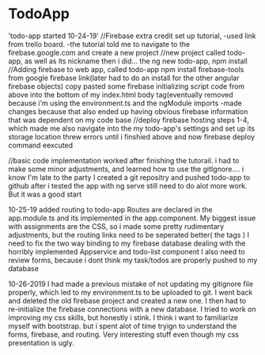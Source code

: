 # TodoApp

'todo-app started 10-24-19' 
//Firebase extra credit set up tutorial, 
-used link from trello board.
-the tutorial told me to navigate to the firebase.google.com and create a new project
//new project called todo-app, as well as its nickname
then i did...
the ng new todo-app, npm install
//Adding firebase to web app, called todo-app
 npm install firebase-tools from google firebase link(later had to do an install for the other angular firebase objects)
copy pasted some firebase initializing script code from above into the bottom of my index.html body tag(eventually removed because i'm using the environment.ts and the ngModule imports 
-made changes because that also ended up having obvious firebase information that was dependent on my code base
//deploy firebase hosting steps 1-4, which made me also navigate into the my todo-app's settings and set up its storage location
threw errors until i finshied above and now firebase deploy command eexcuted

//basic code implementation worked after finishing the tutorail. i had to make some minor adjustments,
and learned how to use the gitIgnore.... i know I'm late to the party
I created a git repositry and pushed todo-app to github after i tested the app with ng serve
still need to do alot more work. But it was a good start


10-25-19
added routing to todo-app
Routes are declared in the app.module.ts and its implemented in the app.component.
My biggest issue with assignments are the CSS, so i made some pretty rudimentary adjustments, but the routing links need to be seperated better( the<a> tags )
I need to fix the two way binding to my firebase database dealing with the horribly implemented Appservice and todo-list component
I also need to review forms, because i dont think my task/todos are properly pushed to my database

10-26-2019
I had made a previous mistake of not updating my gitignore file properly, which led to my environment.ts to be uploaded to git.
I went back and deleted the old firebase project and created a new one. I then had to re-initialize the firebase connections with a new database.
I tried to work on improving my css skills, but honestly i stink. I think i want to familiarize myself with bootstrap. but i spent alot of time tryign to understand the forms, firebase, and routing. Very interesting stuff even though my css presentation is ugly.
